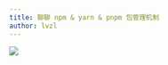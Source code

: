 ```yaml
---
title: 聊聊 npm & yarn & pnpm 包管理机制
author: lvzl
---
```

<img src="https://mp-d22f2f25-96ec-4381-920f-a0d8df227b60.cdn.bspapp.com/cloudstorage/0112a686-55e0-4e6d-a164-b79c45f17453.jpg" />